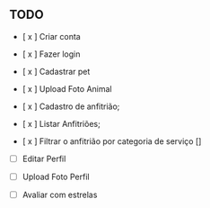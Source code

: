 ## TODO

- [ x ] Criar conta
- [ x ] Fazer login
- [ x ] Cadastrar pet
- [ x ] Upload Foto Animal

- [ x ] Cadastro de anfitrião;
- [ x ] Listar Anfitriões;
- [ x ] Filtrar o anfitrião por categoria de serviço []

<!-- - [ ] Enviar E-mail -->

- [ ] Editar Perfil

- [ ] Upload Foto Perfil

- [ ] Avaliar com estrelas
